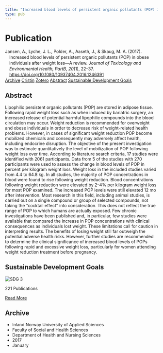 ```yaml
---
title: "Increased blood levels of persistent organic pollutants (POP) in obese individuals after weight loss—A review"
type: pub
---
```

<h1>Publication</h1>
<article id="csl-bib-container-SAR4PKZT" class="csl-bib-container">
  <div class="csl-bib-body" style="line-height: 1.35; padding-left: 1em; text-indent:-1em;">
  <div class="csl-entry">Jansen, A., Lyche, J. L., Polder, A., Aaseth, J., &amp; Skaug, M. A. (2017). Increased blood levels of persistent organic pollutants (POP) in obese individuals after weight loss&#x2014;A review. <i>Journal of Toxicology and Environmental Health, PartB</i>, <i>20</i>(1), 22&#x2013;37. <a href="https://doi.org/10.1080/10937404.2016.1246391">https://doi.org/10.1080/10937404.2016.1246391</a></div>
</div>
  <div class="csl-bib-buttons">
    <a href="#taxonomy-article-SAR4PKZT" class="csl-bib-button">Archive</a>
    <a href="https://app.cristin.no/results/show.jsf?id=1421339" alt="Cristin URL" class="csl-bib-button">Cristin</a>
    <a href="http://zotero.org/groups/5022929/items/SAR4PKZT" alt="Zotero URL" class="csl-bib-button">Zotero</a>
    <a href="#abstract-article-SAR4PKZT" class="csl-bib-button">Abstract</a>
    <a href="#sdg-article-SAR4PKZT" class="csl-bib-button">Sustainable Development Goals</a>
  </div>
  <div id="csl-bib-meta-container-SAR4PKZT"></div>
</article>
<div id="csl-bib-meta-SAR4PKZT" class="csl-bib-meta">
  <article id="abstract-article-SAR4PKZT" class="abstract-article">
    <h1>Abstract</h1>
    Lipophilic persistent organic pollutants (POP) are stored in adipose tissue. Following rapid weight 
loss such as when induced by bariatric surgery, an increased release of potential harmful lipophilic 
compounds into the blood circulation may occur. Weight reduction is recommended for overweight 
and obese individuals in order to decrease risk of weight-related health problems. 
However, in cases of significant weight reduction POP become mobilized chemicals and consequently 
may adversely affect health, including endocrine disruption. The objective of the present 
investigation was to estimate quantitatively the level of mobilization of POP following weight loss 
over time. According to literature search criteria, 17 studies were identified with 2061 participants. 
Data from 5 of the studies with 270 participants were used to assess the change in blood levels of 
POP in percent per kilogram weight loss. Weight loss in the included studies varied from 4.4 to 
64.8 kg. In all studies, the majority of POP concentrations in blood were found to rise following 
weight reduction. Blood concentrations following weight reduction were elevated by 2–4% per 
kilogram weight loss for most POP examined. The increased POP levels were still elevated 12 mo 
after intervention. Most research in this field, including animal studies, is carried out on a single 
compound or group of selected compounds, not taking the “cocktail effect” into consideration. 
This does not reflect the true range of POP to which humans are actually exposed. Few chronic 
investigations have been published and, in particular, few studies were available that compared 
the increase in POP concentrations with clinical consequences as individuals lost weight. These 
limitations call for caution in interpreting results. The benefits of losing weight still far outweigh 
the potential adverse health risks. However, further studies are recommended to determine the 
clinical significance of increased blood levels of POPs following rapid and excessive weight loss, 
particularly for women attending weight reduction treatment before pregnancy.
  </article>
  <article id="sdg-article-SAR4PKZT" class="sdg-article">
    <h1>Sustainable Development Goals</h1>
    <div class="sdg-container"><div id="sdg3" class="sdg">
<img src="{{< params subfolder >}}images/sdg/sdg03_en.png" class="image" alt="SDG 3">
<div class="sdg-overlay">
<p class="sdg-publication-count"><span>221</span> Publications</p>
<p><a href="https://sdgs.un.org/goals/goal3" class="sdg-read-more">Read More</a></p>
</div>
</div></div>
  </article>
  <article id="taxonomy-article-SAR4PKZT" class="taxonomy-article">
    <h1>Archive</h1>
    <ul>
      <li>Inland Norway University of Applied Sciences</li>
      <li>Faculty of Social and Health Sciences</li>
      <li>Department of Health and Nursing Sciences</li>
      <li>2017</li>
      <li>January</li>
    </ul>
  </article>
</div>
